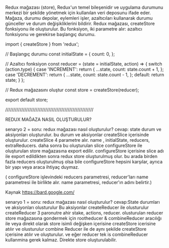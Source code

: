 
Redux mağazası (store), Redux'un temel bileşenidir ve uygulama durumunu merkezi bir şekilde yönetmek için kullanılan veri deposunu ifade eder. Mağaza, durumu depolar, eylemleri işler, azaltıcıları kullanarak durumu günceller ve durum değişikliklerini bildirir.
Redux mağazası, createStore fonksiyonu ile oluşturulur. Bu fonksiyon, iki parametre alır: azaltıcı fonksiyonu ve gerekirse başlangıç durumu.


import { createStore } from 'redux';

// Başlangıç durumu
const initialState = {
  count: 0,
};

// Azaltıcı fonksiyon
const reducer = (state = initialState, action) => {
  switch (action.type) {
    case 'INCREMENT':
      return {
        ...state,
        count: state.count + 1,
      };
    case 'DECREMENT':
      return {
        ...state,
        count: state.count - 1,
      };
    default:
      return state;
  }
};

// Redux mağazasını oluştur
const store = createStore(reducer);

export default store;

///////////////////////////////////////////////////////

REDUX MAĞAZA NASIL OLUŞTURULUR?

senaryo 2 = soru: redux mağazası nasıl oluşturulur? cevap: state durum ve aksiyonları oluşturulur. bu durum ve aksiyonlar createSlice içerisinde oluşturulur. createSlice 4 parametre alır. name , initialState, reducers, extraReducers. daha sonra bu oluşturulan slice configureStore ile oluşturulan store mağazasına export edilir. configureStore içerisine slice adı ile export edildikten sonra redux store oluşturulmuş olur. bu arada birden fazla reducers oluşturulmuş olsa bile configureStore hepsini karşılar, ayrıca bir yapı veya araca ihtiyaç duymaz.


(
 configureStore işlevindeki reducers parametresi, reducer'ları name parametresi ile birlikte alır. name parametresi, reducer'ın adını belirtir.)

Kaynak <https://bard.google.com/> 

senaryo 1 = soru: redux mağazası nasıl oluşturulur? cevap:State durumları ve aksiyonları olusturulur Bu aksiyonlar createReducer ile olusturulur createReducer 3 paronutre ahir stake, actions, reducer. olusturulan reducer store mağazasına gondermek için rootheducer & combineReducer aracılığı ile veya direkt olarak store isimli değişken içerisine createStore icerisine atılır ve olusturulur combine Reducer ile de aynı şekilde createStore içerisine atılır ve oluşturulur. ve eğer reducer tek is combineReducer kullanmina gerek kalmaz. Direkte store oluşturulabilir.


